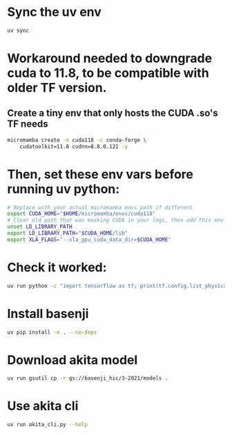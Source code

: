 # Sync the uv env
```bash
uv sync
```

# Workaround needed to downgrade cuda to 11.8, to be compatible with older TF version.
## Create a tiny env that only hosts the CUDA .so's TF needs
```bash
micromamba create -n cuda118 -c conda-forge \
    cudatoolkit=11.8 cudnn=8.8.0.121 -y
```

# Then, set these env vars before running uv python:
```bash
# Replace with your actual micromamba envs path if different
export CUDA_HOME="$HOME/micromamba/envs/cuda118"
# Clear old path that was masking CUDA in your logs, then add this env's lib dir
unset LD_LIBRARY_PATH
export LD_LIBRARY_PATH="$CUDA_HOME/lib"
export XLA_FLAGS="--xla_gpu_cuda_data_dir=$CUDA_HOME"
```

# Check it worked:
```bash
uv run python -c "import tensorflow as tf; print(tf.config.list_physical_devices('GPU'))"
```

# Install basenji
```bash
uv pip install -e . --no-deps
```

# Download akita model
```bash
uv run gsutil cp -r gs://basenji_hic/3-2021/models .
```

# Use akita cli
```bash
uv run akita_cli.py --help
```